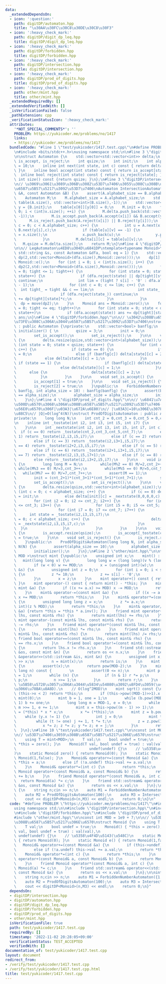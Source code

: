```yaml
---
data:
  _extendedDependsOn:
  - icon: ':question:'
    path: digitDP/automaton.hpp
    title: "\u30AA\u30FC\u30C8\u30DE\u30C8\u30F3"
  - icon: ':heavy_check_mark:'
    path: digitDP/digit_dp_leq.hpp
    title: digitDP/digit_dp_leq.hpp
  - icon: ':heavy_check_mark:'
    path: digitDP/forbidden.hpp
    title: digitDP/forbidden.hpp
  - icon: ':heavy_check_mark:'
    path: digitDP/intersection.hpp
    title: digitDP/intersection.hpp
  - icon: ':heavy_check_mark:'
    path: digitDP/prod_of_digits.hpp
    title: digitDP/prod_of_digits.hpp
  - icon: ':heavy_check_mark:'
    path: other/mint.hpp
    title: other/mint.hpp
  _extendedRequiredBy: []
  _extendedVerifiedWith: []
  _isVerificationFailed: false
  _pathExtension: cpp
  _verificationStatusIcon: ':heavy_check_mark:'
  attributes:
    '*NOT_SPECIAL_COMMENTS*': ''
    PROBLEM: https://yukicoder.me/problems/no/1417
    links:
    - https://yukicoder.me/problems/no/1417
  bundledCode: "#line 1 \"test/yukicoder/1417.test.cpp\"\n#define PROBLEM \"https://yukicoder.me/problems/no/1417\"\
    \n#include <bits/stdc++.h>\nusing namespace std;\n\n#line 3 \"digitDP/automaton.hpp\"\
    \n\nstruct Automaton {\n    std::vector<std::vector<int>> delta;\n    std::vector<bool>\
    \ is_accept, is_reject;\n    int qsize;\n    int init;\n    int alphabet_size\
    \ = 10;\n    inline int next(int state, int c) const { return delta[state][c];\
    \ }\n    inline bool accept(int state) const { return is_accept[state]; }\n  \
    \  inline bool reject(int state) const { return is_reject[state]; }\n    inline\
    \ int size() const {return qsize; }\n};\n#line 3 \"digitDP/intersection.hpp\"\n\
    \n// \u3069\u3061\u3089\u306B\u3082\u53D7\u7406\u3055\u308C\u308B\u3088\u3046\u306A\
    \u6587\u5B57\u5217\u3092\u53D7\u7406\nAutomaton IntersectionAutomaton(const Automaton\
    \ &A, const Automaton &B) {\n    assert(A.alphabet_size == B.alphabet_size);\n\
    \    Automaton M;\n    M.alphabet_size = A.alphabet_size;\n    std::vector<std::vector<int>>\
    \ table(A.size(), std::vector<int>(B.size(),-1));\n    std::vector<int> x = {A.init},\
    \ y = {B.init};\n    table[x[0]][y[0]] = 0;\n    M.init = 0;\n    for (int i =\
    \ 0; i < (int)x.size(); ++i) {\n        M.delta.push_back(std::vector<int>(M.alphabet_size,\
    \ -1));\n        M.is_accept.push_back(A.accept(x[i]) && B.accept(y[i]));\n  \
    \      M.is_reject.push_back(A.reject(x[i]) || B.reject(y[i]));\n        for (int\
    \ c = 0; c < A.alphabet_size; c++) {\n            int u = A.next(x[i],c), v =\
    \ B.next(y[i],c);\n            if (table[u][v] == -1) {\n                table[u][v]\
    \ = x.size();\n                x.push_back(u);\n                y.push_back(v);\n\
    \            }\n            M.delta[i][c] = table[u][v];\n        }\n    }\n \
    \   M.qsize = M.delta.size();\n    return M;\n}\n#line 4 \"digitDP/digit_dp_leq.hpp\"\
    \n\n// LeqAutomaton\u4ED8\u304D\u6841DP\ntemplate<typename Monoid>\nMonoid digitDP(const\
    \ std::string &s, const Automaton &dfa, bool eq = 1) {\n    std::vector<std::vector<Monoid>>\
    \ dp(2,std::vector<Monoid>(dfa.size(),Monoid::zero()));\n    dp[1][dfa.init] =\
    \ Monoid::e();\n    for (int i = 0; i < (int)s.size(); i++) {\n        std::vector<std::vector<Monoid>>\
    \ dp2(2,std::vector<Monoid>(dfa.size(),Monoid::zero()));\n        for (int tight\
    \ = 0; tight <= 1; tight++) {\n            for (int state = 0; state < dfa.size();\
    \ state++) {\n                if (dfa.reject(state) || dp[tight][state].undef)\
    \ continue;\n                int lim = (tight ? s[i] - '0' : dfa.alphabet_size\
    \ - 1);\n                for (int c = 0; c <= lim; c++) {\n                  \
    \  int tight_ = tight && c == lim;\n                    int state_ = dfa.next(state,c);\n\
    \                    if (dfa.reject(state_)) continue;\n                    dp2[tight_][state_]\
    \ += dp[tight][state]*c;\n                }\n            }\n        }\n      \
    \  dp = move(dp2);\n    }\n    Monoid ans = Monoid::zero();\n    for (int tight\
    \ = 0; tight <= eq; tight++)\n        for (int state = 0; state < dfa.size();\
    \ state++)\n            if (dfa.accept(state)) ans += dp[tight][state];\n    return\
    \ ans;\n}\n#line 4 \"digitDP/forbidden.hpp\"\n\n// \u3042\u308B\u6587\u5B57\u304C\
    \u73FE\u308C\u306A\u3044\u6587\u5B57\u5217\u3092\u53D7\u7406\nstruct ForbiddenNumberAutomaton\
    \ : public Automaton {\nprivate:\n    std::vector<bool> banflg;\n    \n    void\
    \ initializer() { \n        qsize = 3;\n        init = 0;\n        set_delta();\n\
    \        set_is_accept();\n        set_is_reject();\n    }\n\n    void set_delta()\
    \ {\n        delta.resize(qsize,std::vector<int>(alphabet_size));\n        for\
    \ (int state = 0; state < qsize; state++) {\n            for (int c = 0; c < alphabet_size;\
    \ c++) {\n                if (state == 0) {\n                    if (c == 0) delta[state][c]\
    \ = 0;\n                    else if (banflg[c]) delta[state][c] = 2;\n       \
    \             else delta[state][c] = 1;\n                }\n                else\
    \ if (state == 1) {\n                    if (banflg[c]) delta[state][c] = 2;\n\
    \                    else delta[state][c] = 1;\n                }\n          \
    \      else {\n                    delta[state][c] = 2;\n                }\n \
    \           }\n        }\n    }\n\n    void set_is_accept() {\n        is_accept.resize(qsize,false);\n\
    \        is_accept[1] = true;\n    }\n\n    void set_is_reject() {\n        is_reject.resize(qsize,false);\n\
    \        is_reject[2] = true;\n    }\npublic:\n    ForbiddenNumberAutomaton(std::vector<bool>\
    \ banflg, int alpha_size = 10) : banflg(banflg) {\n        assert(banflg.size()\
    \ == alpha_size);\n        alphabet_size = alpha_size;\n        initializer();\n\
    \    }\n};\n#line 4 \"digitDP/prod_of_digits.hpp\"\n\n// \u6841\u7A4D\u304CN\u306E\
    \u500D\u6570\u3068\u306A\u308B\u6587\u5B57\u5217\u3092\u53D7\u7406(N\u306E\u7D20\
    \u56E0\u6570\u306F|\u03A3|\u672A\u6E80)\n// |\u03A3|=10\u306E\u307F\u306E\u5B9F\
    \u88C5\n// |Q|=O(log^4(N))\nstruct ProdOfDigitsAutomaton : public Automaton {\n\
    private:\n    long long N;\n    int cnt_2 = 0,cnt_3 = 0,cnt_5 = 0,cnt_7 = 0;\n\
    \n    inline int _tostate(int i2, int i3, int i5, int i7) {\n        return std::min(i2,cnt_2)+(std::min(i3,cnt_3)+(std::min(i5,cnt_5)+std::min(i7,cnt_7)*(cnt_5+1))*(cnt_3+1))*(cnt_2+1);\n\
    \    }\n\n    int _nextstate(int i2, int i3, int i5, int i7, int c) {\n      \
    \  if (c == 0) return _tostate(cnt_2,cnt_3,cnt_5,cnt_7);\n        else if (c ==\
    \ 1) return _tostate(i2,i3,i5,i7);\n        else if (c == 2) return _tostate(i2+1,i3,i5,i7);\n\
    \        else if (c == 3) return _tostate(i2,i3+1,i5,i7);\n        else if (c\
    \ == 4) return _tostate(i2+2,i3,i5,i7);\n        else if (c == 5) return _tostate(i2,i3,i5+1,i7);\n\
    \        else if (c == 6) return _tostate(i2+1,i3+1,i5,i7);\n        else if (c\
    \ == 7) return _tostate(i2,i3,i5,i7+1);\n        else if (c == 8) return _tostate(i2+3,i3,i5,i7);\n\
    \        else return _tostate(i2,i3+2,i5,i7);\n    }\n\n    void initializer()\
    \ {\n        long long M = N;\n        while(M%2 == 0) M/=2,cnt_2++;\n       \
    \ while(M%3 == 0) M/=3,cnt_3++;\n        while(M%5 == 0) M/=5,cnt_5++;\n     \
    \   while(M%7 == 0) M/=7,cnt_7++;\n        assert(M == 1);\n        qsize = (cnt_2+1)*(cnt_3+1)*(cnt_5+1)*(cnt_7+1)+1;\n\
    \        init = (cnt_2+1)*(cnt_3+1)*(cnt_5+1)*(cnt_7+1);\n        set_delta();\n\
    \        set_is_accept();\n        set_is_reject();\n    }\n\n    void set_delta()\
    \ {\n        delta.resize(qsize,std::vector<int>(alphabet_size));\n        for\
    \ (int c = 0; c < alphabet_size; c++) {\n            if (c == 0) delta[init][c]\
    \ = init;\n            else delta[init][c] = _nextstate(0,0,0,0,c);\n        }\n\
    \        for (int i2 = 0; i2 <= cnt_2; i2++) {\n            for (int i3 = 0; i3\
    \ <= cnt_3; i3++) {\n                for (int i5 = 0; i5 <= cnt_5; i5++) {\n \
    \                   for (int i7 = 0; i7 <= cnt_7; i7++) {\n                  \
    \      int state = _tostate(i2,i3,i5,i7);\n                        for (int c\
    \ = 0; c < alphabet_size; c++) {\n                            delta[state][c]\
    \ = _nextstate(i2,i3,i5,i7,c);\n                        }\n                  \
    \  }\n                }\n            }\n        }\n    }\n\n    void set_is_accept()\
    \ {\n        is_accept.resize(qsize);\n        is_accept[_tostate(cnt_2,cnt_3,cnt_5,cnt_7)]\
    \ = true;\n    }\n\n    void set_is_reject() {\n        is_reject.resize(qsize,false);\n\
    \    }\npublic:\n    ProdOfDigitsAutomaton(long long N, int alpha_size = 10) :\
    \ N(N) {\n        assert(alpha_size == 10);\n        alphabet_size = alpha_size;\n\
    \        initializer();\n    }\n};\n#line 2 \"other/mint.hpp\"\n\ntemplate< int\
    \ MOD >\nstruct mint {\npublic:\n    unsigned int x;\n    mint() : x(0) {}\n \
    \   mint(long long v) {\n        long long w = (long long)(v % (long long)(MOD));\n\
    \        if (w < 0) w += MOD;\n        x = (unsigned int)(w);\n    }\n    mint(std::string\
    \ &s) {\n        unsigned int z = 0;\n        for (int i = 0; i < s.size(); i++)\
    \ {\n            z *= 10;\n            z += s[i] - '0';\n            z %= MOD;\n\
    \        }\n        x = z;\n    }\n    mint operator+() const { return *this;\
    \ }\n    mint operator-() const { return mint() - *this; }\n    mint& operator+=(const\
    \ mint &a) {\n        if ((x += a.x) >= MOD) x -= MOD;\n        return *this;\n\
    \    }\n    mint& operator-=(const mint &a) {\n        if ((x -= a.x) >= MOD)\
    \ x += MOD;\n        return *this;\n    }\n    mint& operator*=(const mint &a)\
    \ {\n        unsigned long long z = x;\n        z *= a.x;\n        x = (unsigned\
    \ int)(z % MOD);\n        return *this;\n    }\n    mint& operator/=(const mint\
    \ &a) {return *this = *this * a.inv(); }\n    friend mint operator+(const mint&\
    \ lhs, const mint& rhs) {\n        return mint(lhs) += rhs;\n    }\n    friend\
    \ mint operator-(const mint& lhs, const mint& rhs) {\n        return mint(lhs)\
    \ -= rhs;\n    }\n    friend mint operator*(const mint& lhs, const mint& rhs)\
    \ {\n        return mint(lhs) *= rhs;\n    }\n    friend mint operator/(const\
    \ mint& lhs, const mint& rhs) {\n        return mint(lhs) /= rhs;\n    }\n   \
    \ friend bool operator==(const mint& lhs, const mint& rhs) {\n        return lhs.x\
    \ == rhs.x;\n    }\n    friend bool operator!=(const mint& lhs, const mint& rhs)\
    \ {\n        return lhs.x != rhs.x;\n    }\n    friend std::ostream& operator<<(std::ostream\
    \ &os, const mint &n) {\n        return os << n.x;\n    }\n    friend std::istream\
    \ &operator>>(std::istream &is, mint &n) {\n        unsigned int x;\n        is\
    \ >> x;\n        n = mint(x);\n        return is;\n    }\n    mint inv() const\
    \ {\n        assert(x);\n        return pow(MOD-2);\n    }\n    mint pow(long\
    \ long n) const {        \n        assert(0 <= n);\n        mint p = *this, r\
    \ = 1;\n        while (n) {\n            if (n & 1) r *= p;\n            p *=\
    \ p;\n            n >>= 1;\n        }\n        return r;\n    }\n    \n    //\
    \ \u5B58\u5728\u3057\u306A\u3044\u5834\u54080\u3092\u8FD4\u3059(\u4E8C\u4E57\u3057\
    \u3066\u78BA\u8A8D).\n    // O(log^2MOD)\n    mint sqrt() const {\n        if\
    \ (this->x < 2) return *this;\n        if (this->pow((MOD-1)>>1).x != 1) return\
    \ mint(0);\n        mint b = 1, one = 1;\n        while (b.pow((MOD-1) >> 1) ==\
    \ 1) b += one;\n        long long m = MOD-1, e = 0;\n        while (m % 2 == 0)\
    \ m >>= 1, e += 1;\n        mint x = this->pow((m - 1) >> 1);\n        mint y\
    \ = (*this) * x * x;\n        x *= (*this);\n        mint z = b.pow(m);\n    \
    \    while (y.x != 1) {\n            int j = 0;\n            mint t = y;\n   \
    \         while (t != one) j += 1, t *= t;\n            z = z.pow(1LL << (e-j-1));\n\
    \            x *= z; z *= z; y *= z; e = j;\n        }\n        return x;\n  \
    \  }\n};\n#line 10 \"test/yukicoder/1417.test.cpp\"\n\nconst int MOD = 1e9 + 7;\n\
    \n// \u53D7\u7406\u3059\u308B\u6587\u5B57\u5217\u306E\u6570\nstruct Monoid {\n\
    \    using T = mint<MOD>;\n    T val;\n    bool undef = true;\n    Monoid() {\
    \ *this = zero(); }\n    Monoid(T val, bool undef = true) : val(val),\n      \
    \                                 undef(undef) {}\n    // \u5358\u4F4D\u5143(\u548C\
    )\n    static Monoid zero() { return Monoid(0); }\n    static Monoid e() { return\
    \ Monoid(1,false); }\n    Monoid& operator+=(const Monoid &a) {\n        if (this->undef)\
    \ *this = a;\n        else if (!a.undef) this->val += a.val;\n        return *this;\n\
    \    }\n    Monoid& operator*=(int c) {\n        return *this;\n    }\n    friend\
    \ Monoid operator+(const Monoid& a, const Monoid& b) {\n        return Monoid(a)\
    \ += b;\n    }\n    friend Monoid operator*(const Monoid& a, int c) {\n      \
    \  return Monoid(a) *= c;\n    }\n    friend std::ostream& operator<<(std::ostream\
    \ &os, const Monoid &x) {\n        return os << x.val;\n    }\n};\n\nint main()\
    \ {\n    string n;cin >> n;\n    auto M1 = ForbiddenNumberAutomaton({1,0,0,0,0,0,0,0,0,0});\n\
    \    auto M2 = ProdOfDigitsAutomaton(100);\n    auto M3 = IntersectionAutomaton(M1,M2);\n\
    \    cout << digitDP<Monoid>(n,M3) << endl;\n    return 0;\n}\n"
  code: "#define PROBLEM \"https://yukicoder.me/problems/no/1417\"\n#include <bits/stdc++.h>\n\
    using namespace std;\n\n#include \"digitDP/intersection.hpp\"\n#include \"digitDP/digit_dp_leq.hpp\"\
    \n#include \"digitDP/forbidden.hpp\"\n#include \"digitDP/prod_of_digits.hpp\"\n\
    #include \"other/mint.hpp\"\n\nconst int MOD = 1e9 + 7;\n\n// \u53D7\u7406\u3059\
    \u308B\u6587\u5B57\u5217\u306E\u6570\nstruct Monoid {\n    using T = mint<MOD>;\n\
    \    T val;\n    bool undef = true;\n    Monoid() { *this = zero(); }\n    Monoid(T\
    \ val, bool undef = true) : val(val),\n                                      \
    \ undef(undef) {}\n    // \u5358\u4F4D\u5143(\u548C)\n    static Monoid zero()\
    \ { return Monoid(0); }\n    static Monoid e() { return Monoid(1,false); }\n \
    \   Monoid& operator+=(const Monoid &a) {\n        if (this->undef) *this = a;\n\
    \        else if (!a.undef) this->val += a.val;\n        return *this;\n    }\n\
    \    Monoid& operator*=(int c) {\n        return *this;\n    }\n    friend Monoid\
    \ operator+(const Monoid& a, const Monoid& b) {\n        return Monoid(a) += b;\n\
    \    }\n    friend Monoid operator*(const Monoid& a, int c) {\n        return\
    \ Monoid(a) *= c;\n    }\n    friend std::ostream& operator<<(std::ostream &os,\
    \ const Monoid &x) {\n        return os << x.val;\n    }\n};\n\nint main() {\n\
    \    string n;cin >> n;\n    auto M1 = ForbiddenNumberAutomaton({1,0,0,0,0,0,0,0,0,0});\n\
    \    auto M2 = ProdOfDigitsAutomaton(100);\n    auto M3 = IntersectionAutomaton(M1,M2);\n\
    \    cout << digitDP<Monoid>(n,M3) << endl;\n    return 0;\n}"
  dependsOn:
  - digitDP/intersection.hpp
  - digitDP/automaton.hpp
  - digitDP/digit_dp_leq.hpp
  - digitDP/forbidden.hpp
  - digitDP/prod_of_digits.hpp
  - other/mint.hpp
  isVerificationFile: true
  path: test/yukicoder/1417.test.cpp
  requiredBy: []
  timestamp: '2022-11-02 20:28:05+09:00'
  verificationStatus: TEST_ACCEPTED
  verifiedWith: []
documentation_of: test/yukicoder/1417.test.cpp
layout: document
redirect_from:
- /verify/test/yukicoder/1417.test.cpp
- /verify/test/yukicoder/1417.test.cpp.html
title: test/yukicoder/1417.test.cpp
---
```


